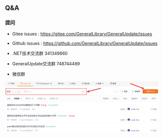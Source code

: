 ## Q&A



### 提问

- Gitee issues : https://gitee.com/GeneralLibrary/GeneralUpdate/issues
- Github issues : https://github.com/GeneralLibrary/GeneralUpdate/issues

-  .NET技术交流群 341349660
- GeneralUpdate交流群 748744489
- 微信群



![gitee_issues](../imgs/gitee_issues.png)